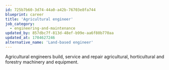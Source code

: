 ```yaml
---
id: 725b7b60-3d74-44a0-a42b-76703e8fa744
blueprint: career
title: 'Agricultural engineer'
job_category:
  - engineering-and-maintenance
updated_by: 857dbc7f-813d-48ef-b99e-aa6f80b770aa
updated_at: 1704627246
alternative_name: 'Land-based engineer'
---
```

Agricultural engineers build, service and repair agricultural, horticultural and forestry machinery and equipment.